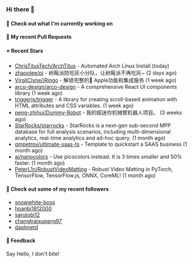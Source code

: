 ### Hi there 👋

#### 👷 Check out what I'm currently working on

#### 🔨 My recent Pull Requests


#### ⭐ Recent Stars

- [ChrisTitusTech/ArchTitus](https://github.com/ChrisTitusTech/ArchTitus) - Automated Arch Linux Install (today)
- [zhaoolee/pi](https://github.com/zhaoolee/pi) - 树莓派防吃灰小分队，让树莓派不再吃灰~ (2 days ago)
- [VirgilClyne/iRingo](https://github.com/VirgilClyne/iRingo) - 解锁完整的 Apple功能和集成服务 (1 week ago)
- [arco-design/arco-design](https://github.com/arco-design/arco-design) - A comprehensive React UI components library (1 week ago)
- [triggerjs/trigger](https://github.com/triggerjs/trigger) - A library for creating scroll-based animation with HTML attributes and CSS variables. (1 week ago)
- [peng-zhihui/Dummy-Robot](https://github.com/peng-zhihui/Dummy-Robot) - 我的超迷你机械臂机器人项目。 (3 weeks ago)
- [StarRocks/starrocks](https://github.com/StarRocks/starrocks) - StarRocks is a next-gen sub-second MPP database for full analysis scenarios, including multi-dimensional analytics, real-time analytics and ad-hoc query. (1 month ago)
- [gmpetrov/ultimate-saas-ts](https://github.com/gmpetrov/ultimate-saas-ts) - Template to quickstart a SAAS business (1 month ago)
- [ai/nanocolors](https://github.com/ai/nanocolors) - Use picocolors instead. It is 3 times smaller and 50% faster. (1 month ago)
- [PeterL1n/RobustVideoMatting](https://github.com/PeterL1n/RobustVideoMatting) - Robust Video Matting in PyTorch, TensorFlow, TensorFlow.js, ONNX, CoreML! (1 month ago)

#### 👯 Check out some of my recent followers

- [snowwhite-boss](https://github.com/snowwhite-boss)
- [hoanbi1812000](https://github.com/hoanbi1812000)
- [sarutobi12](https://github.com/sarutobi12)
- [changtraixuqang97](https://github.com/changtraixuqang97)
- [daphnetd](https://github.com/daphnetd)

#### 💬 Feedback

Say Hello, I don't bite!